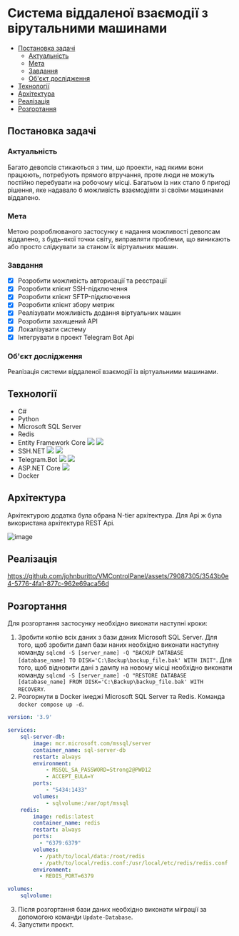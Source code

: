 # Система віддаленої взаємодії з вірутальними машинами
- [Постановка задачі](#постановка-задачі)
  - [Актуальність](#актуальність)
  - [Мета](#мета)
  - [Завдання](#завдання)
  - [Об'єкт дослідження](#обєкт-дослідження)
- [Технології](#технології)
- [Архітектура](#архітектура)
- [Реалізація](#реалізація)
- [Розгортання](#розгортання)

## Постановка задачі
### Актуальність
Багато девопсів стикаються з тим, що проекти, над якими вони працюють, потребують прямого втручання, проте люди не можуть постійно перебувати на робочому місці. Багатьом із них стало б пригоді рішення, яке надавало б можливість взаємодіяти зі своїми машинами віддалено.
### Мета
Метою розроблюваного застосунку є надання можливості девопсам віддалено, з будь-якої точки світу, виправляти проблеми, що виникають або просто слідкувати за станом їх віртуальних машин.
### Завдання
- [x] Розробити можливість авторизації та реєстрації
- [x] Розробити  клієнт SSH-підключення
- [x] Розробити клієнт SFTP-підключення
- [x] Розробити клієнт збору метрик
- [x] Реалізувати можливість додання віртуальних машин
- [x] Розробити захищений API
- [x] Локалізувати систему
- [x] Інтегрувати в проект Telegram Bot Api
### Об'єкт дослідження
Реалізація системи віддаленої взаємодії із віртуальними машинами.

## Технології
- C#
- Python
- Microsoft SQL Server
- Redis
- Entity Framework Core [![](https://badgen.net/badge/EntityFrameworkCore/efcore/512bd4?icon=github)](https://github.com/dotnet/efcore) [![](https://badgen.net/badge/nuget/v8.0.6/0274b5)](https://www.nuget.org/packages/Microsoft.EntityFrameworkCore)
- SSH.NET [![](https://badgen.net/badge/SSH.NET/sshnet/0b8e36?icon=github)](https://github.com/sshnet/SSH.NET) [![](https://badgen.net/badge/nuget/v2024.0.0/0274b5)](https://www.nuget.org/packages/SSH.NET)
- Telegram.Bot [![](https://badgen.net/badge/Telegram.Bot/telegrambot/e0d8cc?icon=github)](https://github.com/TelegramBots/Telegram.Bot) [![](https://badgen.net/badge/nuget/19.0.0/0274b5)](https://www.nuget.org/packages/Telegram.Bot)
- ASP.NET Core [![](https://badgen.net/badge/ASP.NETCore/aspnetcore/512bd4?icon=github)](https://github.com/dotnet/aspnetcore)
- Docker

## Архітектура
Архітектурою додатка була обрана N-tier архітектура. Для Api ж була використана архітектура REST Api.

![image](https://github.com/johnburitto/VMControlPanel/assets/79087305/598df988-937b-4f38-b171-98ccb1f465ad)

## Реалізація
https://github.com/johnburitto/VMControlPanel/assets/79087305/3543b0e4-5776-4fa1-877c-962e69aca56d

## Розгортання
Для розгортання застосунку необхідно виконати наступні кроки:
1. Зробити копію всіх даних з бази даних Microsoft SQL Server. Для того, щоб зробити дамп бази наних необхідно виконати наступну команду ``sqlcmd -S [server_name] -Q "BACKUP DATABASE [database_name] TO DISK='C:\Backup\backup_file.bak' WITH INIT"``. Для того, щоб відновити дані з дампу на новому місці необхідно виконати команду ``sqlcmd -S [server_name] -Q "RESTORE DATABASE [database_name] FROM DISK='C:\Backup\backup_file.bak' WITH RECOVERY``.
2. Розгорнути в Docker імеджі Microsoft SQL Server та Redis. Команда ``docker compose up -d``.
```docker-compose.yml
version: '3.9'

services:
    sql-server-db:
        image: mcr.microsoft.com/mssql/server
        container_name: sql-server-db
        restart: always
        environment:
            - MSSQL_SA_PASSWORD=Strong2@PWD12
            - ACCEPT_EULA=Y
        ports:
            - "5434:1433"
        volumes:
            - sqlvolume:/var/opt/mssql
    redis:
        image: redis:latest
        container_name: redis
        restart: always
        ports:
          - "6379:6379"
        volumes:
          - /path/to/local/data:/root/redis
          - /path/to/local/redis.conf:/usr/local/etc/redis/redis.conf
        environment:
          - REDIS_PORT=6379

volumes:
    sqlvolume:
```
3. Після розгортання бази даних необхідно виконати міграції за допомогою команди ``Update-Database``.
4. Запустити проєкт.
